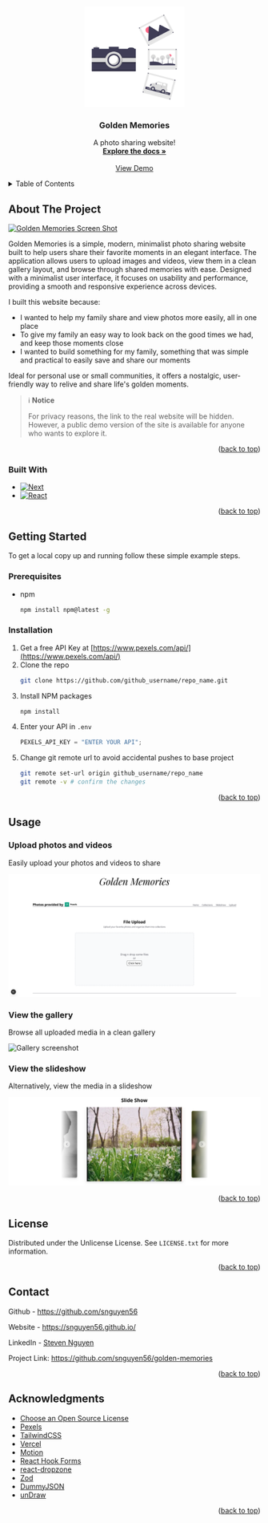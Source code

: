 <a id="readme-top"></a>

<!-- PROJECT LOGO -->
<br />
<div align="center">
  <a href="https://github.com/snguyen56/golden-memories">
    <img src="src/app/opengraph-image.png" alt="Logo" width="200" height="200">
  </a>

  <h3 align="center">Golden Memories</h3>

  <p align="center">
    A photo sharing website!
    <br />
    <a href="https://github.com/snguyen56/golden-memories"><strong>Explore the docs »</strong></a>
    <br />
    <br />
    <a href="https://golden-memories-git-dev-snguyen56s-projects.vercel.app/">View Demo</a>
  </p>
</div>

<!-- TABLE OF CONTENTS -->
<details>
  <summary>Table of Contents</summary>
  <ol>
    <li>
      <a href="#about-the-project">About The Project</a>
      <ul>
        <li><a href="#built-with">Built With</a></li>
      </ul>
    </li>
    <li>
      <a href="#getting-started">Getting Started</a>
      <ul>
        <li><a href="#prerequisites">Prerequisites</a></li>
        <li><a href="#installation">Installation</a></li>
      </ul>
    </li>
    <li><a href="#usage">Usage</a></li>
    <li><a href="#license">License</a></li>
    <li><a href="#contact">Contact</a></li>
    <li><a href="#acknowledgments">Acknowledgments</a></li>
  </ol>
</details>

<!-- ABOUT THE PROJECT -->

## About The Project

[![Golden Memories Screen Shot](/public/website.png)](https://golden-memories-git-dev-snguyen56s-projects.vercel.app/)

Golden Memories is a simple, modern, minimalist photo sharing website built to help users share their favorite moments in an elegant interface. The application allows users to upload images and videos, view them in a clean gallery layout, and browse through shared memories with ease. Designed with a minimalist user interface, it focuses on usability and performance, providing a smooth and responsive experience across devices.

I built this website because:

- I wanted to help my family share and view photos more easily, all in one place
- To give my family an easy way to look back on the good times we had, and keep those moments close
- I wanted to build something for my family, something that was simple and practical to easily save and share our moments

Ideal for personal use or small communities, it offers a nostalgic, user-friendly way to relive and share life's golden moments.

> ℹ️ **Notice**
>
> For privacy reasons, the link to the real website will be hidden. However, a public demo version of the site is available for anyone who wants to explore it.

<p align="right">(<a href="#readme-top">back to top</a>)</p>

### Built With

- [![Next][Next.js]][Next-url]
- [![React][React.js]][React-url]

<p align="right">(<a href="#readme-top">back to top</a>)</p>

<!-- GETTING STARTED -->

## Getting Started

To get a local copy up and running follow these simple example steps.

### Prerequisites

- npm
  ```sh
  npm install npm@latest -g
  ```

### Installation

1. Get a free API Key at [https://www.pexels.com/api/](https://www.pexels.com/api/)
2. Clone the repo
   ```sh
   git clone https://github.com/github_username/repo_name.git
   ```
3. Install NPM packages
   ```sh
   npm install
   ```
4. Enter your API in `.env`
   ```js
   PEXELS_API_KEY = "ENTER YOUR API";
   ```
5. Change git remote url to avoid accidental pushes to base project
   ```sh
   git remote set-url origin github_username/repo_name
   git remote -v # confirm the changes
   ```

<p align="right">(<a href="#readme-top">back to top</a>)</p>

<!-- USAGE EXAMPLES -->

## Usage

### Upload photos and videos

Easily upload your photos and videos to share

![Upload screenshot](/public/upload.png)

### View the gallery

Browse all uploaded media in a clean gallery

![Gallery screenshot](/public/gallery.png)

### View the slideshow

Alternatively, view the media in a slideshow

![Slideshow screenshot](/public/slideshow.png)

<p align="right">(<a href="#readme-top">back to top</a>)</p>

<!-- LICENSE -->

## License

Distributed under the Unlicense License. See `LICENSE.txt` for more information.

<p align="right">(<a href="#readme-top">back to top</a>)</p>

<!-- CONTACT -->

## Contact

Github - https://github.com/snguyen56

Website - https://snguyen56.github.io/

LinkedIn - [Steven Nguyen](https://www.linkedin.com/in/steven-nguyen-bb5568216/)

Project Link: https://github.com/snguyen56/golden-memories

<p align="right">(<a href="#readme-top">back to top</a>)</p>

<!-- ACKNOWLEDGMENTS -->

## Acknowledgments

- [Choose an Open Source License](https://choosealicense.com)
- [Pexels](https://www.pexels.com/)
- [TailwindCSS](https://tailwindcss.com/)
- [Vercel](https://vercel.com/)
- [Motion](https://motion.dev/)
- [React Hook Forms](https://react-hook-form.com/)
- [react-dropzone](https://react-dropzone.js.org/)
- [Zod](https://zod.dev/)
- [DummyJSON](https://dummyjson.com/)
- [unDraw](https://undraw.co/)

<p align="right">(<a href="#readme-top">back to top</a>)</p>

<!-- MARKDOWN LINKS & IMAGES -->

[Next.js]: https://img.shields.io/badge/next.js-000000?style=for-the-badge&logo=nextdotjs&logoColor=white
[Next-url]: https://nextjs.org/
[React.js]: https://img.shields.io/badge/React-20232A?style=for-the-badge&logo=react&logoColor=61DAFB
[React-url]: https://reactjs.org/
